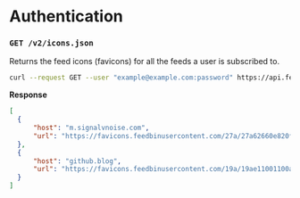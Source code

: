Authentication
==============

### `GET /v2/icons.json`

Returns the feed icons (favicons) for all the feeds a user is subscribed to.

```bash
curl --request GET --user "example@example.com:password" https://api.feedbin.com/v2/icons.json
```

**Response**

```json
[
  {
      "host": "m.signalvnoise.com",
      "url": "https://favicons.feedbinusercontent.com/27a/27a62660e820f80421e1e57551b070e6e42e52d4.png"
  },
  {
      "host": "github.blog",
      "url": "https://favicons.feedbinusercontent.com/19a/19ae11001100ad1497fba45580a546b022c2a8d3.png"
  }
]
```
